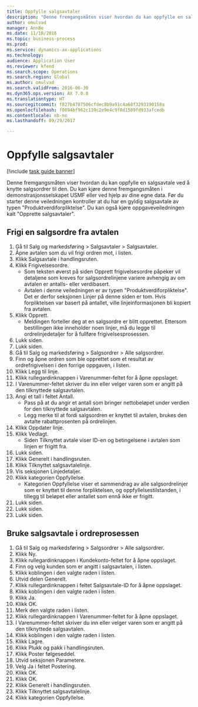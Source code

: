 ```yaml
--- 
title: Oppfylle salgsavtaler
description: "Denne fremgangsmåten viser hvordan du kan oppfylle en salgsavtale ved å knytte salgsordrer til den."
author: omulvad
manager: AnnBe
ms.date: 11/10/2016
ms.topic: business-process
ms.prod: 
ms.service: dynamics-ax-applications
ms.technology: 
audience: Application User
ms.reviewer: kfend
ms.search.scope: Operations
ms.search.region: Global
ms.author: omulvad
ms.search.validFrom: 2016-06-30
ms.dyn365.ops.version: AX 7.0.0
ms.translationtype: HT
ms.sourcegitcommit: f827b4787506cfdec8b9a91c4a68f3293190158a
ms.openlocfilehash: f0894bf962c139c2e9e4c9f8d1589fd933afcedb
ms.contentlocale: nb-no
ms.lasthandoff: 09/29/2017

---
```

# <a name="fulfill-sales-agreements"></a>Oppfylle salgsavtaler

[!include [task guide banner](../../includes/task-guide-banner.md)]

Denne fremgangsmåten viser hvordan du kan oppfylle en salgsavtale ved å knytte salgsordrer til den. Du kan kjøre denne fremgangsmåten i demonstrasjonsselskapet USMF eller ved hjelp av dine egne data. Før du starter denne veiledningen kontroller at du har en gyldig salgsavtale av typen "Produktverdiforpliktelse". Du kan også kjøre oppgaveveiledningen kalt "Opprette salgsavtaler".  




## <a name="release-a-sales-order-from-the-agreement"></a>Frigi en salgsordre fra avtalen
1. Gå til Salg og markedsføring > Salgsavtaler > Salgsavtaler.
2. Åpne avtalen som du vil frigi ordren mot, i listen.
3. Klikk Salgsavtale i handlingsruten.
4. Klikk Frigivelsesordre.
    * Som teksten øverst på siden Opprett frigivelsesordre påpeker vil detaljene som kreves for salgsordrelinjene variere avhengig av om avtalen er antalls- eller verdibasert.  
    * Avtalen i denne veiledningen er av typen "Produktverdiforpliktelse". Det er derfor seksjonen Linjer på denne siden er tom. Hvis forpliktelsen var basert på antallet, ville linjeinformasjonen bli kopiert fra avtalen.  
5. Klikk Opprett.
    * Meldingen forteller deg at en salgsordre er blitt opprettet. Ettersom bestillingen ikke inneholder noen linjer, må du legge til ordrelinjedetaljer for å fullføre frigivelsesprosessen.   
6. Lukk siden.
7. Lukk siden.
8. Gå til Salg og markedsføring > Salgsordrer > Alle salgsordrer.
9. Finn og åpne ordren som ble opprettet som et resultat av ordrefrigivelsen i den forrige oppgaven, i listen.
10. Klikk Legg til linje.
11. Klikk rullegardinknappen i Varenummer-feltet for å åpne oppslaget.
12. I Varenummer-feltet skriver du inn eller velger varen som er angitt på den tilknyttede salgsavtalen.
13. Angi et tall i feltet Antall.
    * Pass på at du angir et antall som bringer nettobeløpet under verdien for den tilknyttede salgsavtalen.  
    * Legg merke til at fordi salgsordren er knyttet til avtalen, brukes den avtalte rabattprosenten på ordrelinjen.  
14. Klikk Oppdater linje.
15. Klikk Vedlagt.
    * Siden Tilknyttet avtale viser ID-en og betingelsene i avtalen som linjen er frigitt fra.  
16. Lukk siden.
17. Klikk Generelt i handlingsruten.
18. Klikk Tilknyttet salgsavtalelinje.
19. Vis seksjonen Linjedetaljer.
20. Klikk kategorien Oppfyllelse.
    * Kategorien Oppfyllelse viser et sammendrag av alle salgsordrelinjer som er knyttet til denne forpliktelsen, og oppfyllelsestilstanden, i tillegg til beløpet eller antallet som ennå ikke er frigitt.   
21. Lukk siden.
22. Lukk siden.
23. Lukk siden.

## <a name="apply-sales-agreement-in-the-order-process"></a>Bruke salgsavtale i ordreprosessen
1. Gå til Salg og markedsføring > Salgsordrer > Alle salgsordrer.
2. Klikk Ny.
3. Klikk rullegardinknappen i Kundekonto-feltet for å åpne oppslaget.
4. Finn og velg kunden som er angitt i salgsavtalen, i listen.
5. Klikk koblingen i den valgte raden i listen.
6. Utvid delen Generelt.
7. Klikk rullegardinknappen i feltet Salgsavtale-ID for å åpne oppslaget.
8. Klikk koblingen i den valgte raden i listen.
9. Klikk Ja.
10. Klikk OK.
11. Merk den valgte raden i listen.
12. Klikk rullegardinknappen i Varenummer-feltet for å åpne oppslaget.
13. I Varenummer-feltet skriver du inn eller velger varen som er angitt på den tilknyttede salgsavtalen.
14. Klikk koblingen i den valgte raden i listen.
15. Klikk Lagre.
16. Klikk Plukk og pakk i handlingsruten.
17. Klikk Poster følgeseddel.
18. Utvid seksjonen Parametere.
19. Velg Ja i feltet Postering.
20. Klikk OK.
21. Klikk OK.
22. Klikk Generelt i handlingsruten.
23. Klikk Tilknyttet salgsavtalelinje.
24. Klikk kategorien Oppfyllelse.


